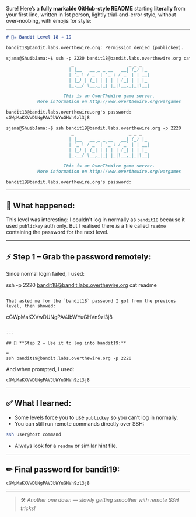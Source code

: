 Sure! Here’s a **fully markable GitHub-style README** starting **literally** from your first line, written in 1st person, lightly trial-and-error style, without over-noobing, with emojis for style:

---

````markdown
# 🏴‍☠️ Bandit Level 18 → 19

bandit18@bandit.labs.overthewire.org: Permission denied (publickey).

sjama@ShuibJama:~$ ssh -p 2220 bandit18@bandit.labs.overthewire.org cat readme
                         _                     _ _ _
                        | |__   __ _ _ __   __| (_) |_
                        | '_ \ / _` | '_ \ / _` | | __|
                        | |_) | (_| | | | | (_| | | |_
                        |_.__/ \__,_|_| |_|\__,_|_|\__|

                      This is an OverTheWire game server.
            More information on http://www.overthewire.org/wargames

bandit18@bandit.labs.overthewire.org's password:
cGWpMaKXVwDUNgPAVJbWYuGHVn9zl3j8

sjama@ShuibJama:~$ ssh bandit19@bandit.labs.overthewire.org -p 2220
                         _                     _ _ _
                        | |__   __ _ _ __   __| (_) |_
                        | '_ \ / _` | '_ \ / _` | | __|
                        | |_) | (_| | | | | (_| | | |_
                        |_.__/ \__,_|_| |_|\__,_|_|\__|

                      This is an OverTheWire game server.
            More information on http://www.overthewire.org/wargames

bandit19@bandit.labs.overthewire.org's password:
````

---

## 🧩 **What happened:**

This level was interesting: I couldn't log in normally as `bandit18` because it used `publickey` auth only.
But I realised there *is* a file called `readme` containing the password for the next level.

---

## ⚡ **Step 1 – Grab the password remotely:**

Since normal login failed, I used:


ssh -p 2220 bandit18@bandit.labs.overthewire.org cat readme
```

That asked me for the `bandit18` password I got from the previous level, then showed:

```
cGWpMaKXVwDUNgPAVJbWYuGHVn9zl3j8
```

---

## 🔑 **Step 2 – Use it to log into bandit19:**

=
ssh bandit19@bandit.labs.overthewire.org -p 2220
```

And when prompted, I used:

```
cGWpMaKXVwDUNgPAVJbWYuGHVn9zl3j8
```

---

## ✅ **What I learned:**

* Some levels force you to use `publickey` so you can’t log in normally.
* You can still run remote commands directly over SSH:

```bash
ssh user@host command
```

* Always look for a `readme` or similar hint file.

---

## ✏ **Final password for bandit19:**

```text
cGWpMaKXVwDUNgPAVJbWYuGHVn9zl3j8
```

---

> 🛠 *Another one down — slowly getting smoother with remote SSH tricks!*
